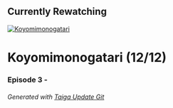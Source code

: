 ﻿
## Currently Rewatching

[![Koyomimonogatari](https://s4.anilist.co/file/anilistcdn/media/anime/cover/medium/bx21520-nZKCr7PZrv7e.png)](https://anilist.co/anime/21520)

# Koyomimonogatari (12/12)

### Episode 3 - 

###### *Generated with [Taiga Update Git](https://github.com/nike4613/taiga-update-git)*